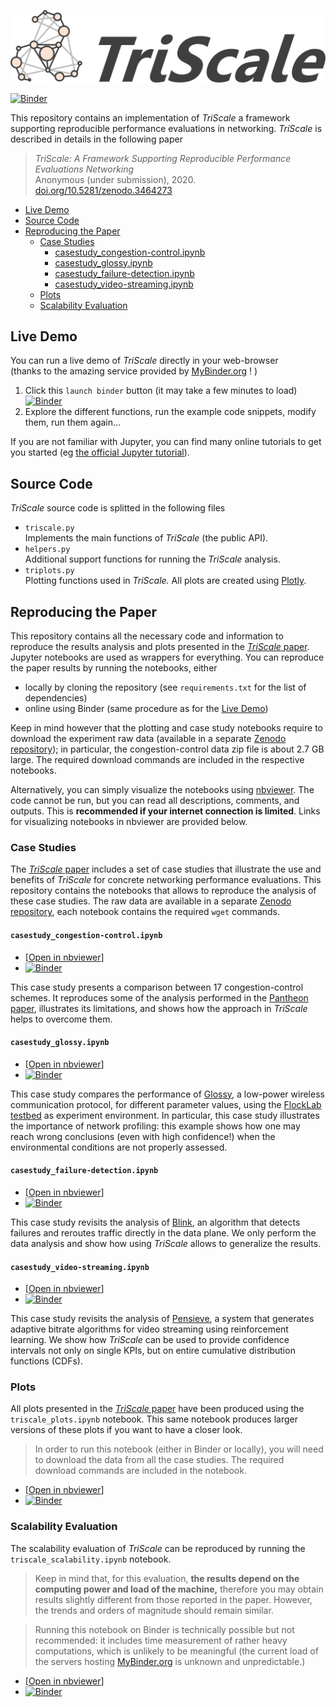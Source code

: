 ![TriScale_logo](triscale_logo.svg)

[![Binder](https://mybinder.org/badge_logo.svg)](https://mybinder.org/v2/gh/TriScale-Anon/triscale/master)

This repository contains an implementation of _TriScale_ a framework supporting reproducible performance evaluations in networking. _TriScale_ is described in details in the following paper
> _TriScale: A Framework Supporting Reproducible Performance Evaluations Networking_  
Anonymous (under submission), 2020.  
[doi.org/10.5281/zenodo.3464273](https://doi.org/10.5281/zenodo.3464273)

- [Live Demo](#Live-Demo)
- [Source Code](#Source-Code)
- [Reproducing the Paper](#Reproducing-the-Paper)
  - [Case Studies](#Case-Studies)
    - [casestudy_congestion-control.ipynb](#casestudy_congestion-control.ipynb)
    - [casestudy_glossy.ipynb](#casestudy_glossy.ipynb)
    - [casestudy_failure-detection.ipynb](#casestudy_failure-detection.ipynb)
    - [casestudy_video-streaming.ipynb](#casestudy_video-streaming.ipynb)
  - [Plots](#Plots)
  - [Scalability Evaluation](#Scalability-Evaluation)

## Live Demo
You can run a live demo of _TriScale_ directly in your web-browser  
(thanks to the amazing service provided by [MyBinder.org](https://mybinder.org/) ! )
1. Click this `launch binder` button (it may take a few minutes to load)  
 [![Binder](https://mybinder.org/badge_logo.svg)](https://mybinder.org/v2/gh/TriScale-Anon/triscale/master?filepath=triscale_demo.ipynb)  
3. Explore the different functions, run the example code snippets, modify them, run them again...

If you are not familiar with Jupyter, you can find many online tutorials to get you started (eg [the official Jupyter tutorial](https://jupyter-notebook.readthedocs.io/en/stable/notebook.html)).

## Source Code
_TriScale_ source code is splitted in the following files
- `triscale.py`  
Implements the main functions of _TriScale_ (the public API).
- `helpers.py`  
Additional support functions for running the _TriScale_ analysis.
- `triplots.py`  
Plotting functions used in _TriScale._ All plots are created using [Plotly](https://github.com/plotly/plotly.py).

## Reproducing the Paper

This repository contains all the necessary code and information to reproduce the results analysis and plots presented in the [_TriScale_ paper](https://doi.org/10.5281/zenodo.3464273).
Jupyter notebooks are used as wrappers for everything.
You can reproduce the paper results by running the notebooks, either
- locally by cloning the repository (see `requirements.txt` for the list of dependencies)
- online using Binder (same procedure as for the [Live Demo](#Live-Demo))

Keep in mind however that the plotting and case study notebooks require to download the experiment raw data (available in a separate [Zenodo repository](https://doi.org/10.5281/zenodo.3451417)); in particular, the congestion-control data zip file is about 2.7 GB large. The required download commands are included in the respective notebooks.

Alternatively, you can simply visualize the notebooks using [nbviewer](https://nbviewer.jupyter.org/). The code cannot be run, but you can read all descriptions, comments, and outputs. This is **recommended if your internet connection is limited**.
Links for visualizing notebooks in nbviewer are provided below.

### Case Studies

The [_TriScale_ paper](https://doi.org/10.5281/zenodo.3464273) includes a set of case studies that illustrate the use and benefits of _TriScale_ for concrete networking performance evaluations.
This repository contains the notebooks that allows to reproduce the analysis of these case studies. The raw data are available in a separate [Zenodo repository](https://doi.org/10.5281/zenodo.3451417), each notebook contains the required `wget` commands.

#### `casestudy_congestion-control.ipynb`

- [[Open in nbviewer](https://nbviewer.jupyter.org/github/TriScale-Anon/triscale/blob/master/casestudy_congestion-control.ipynb)]
- [![Binder](https://mybinder.org/badge_logo.svg)](https://mybinder.org/v2/gh/TriScale-Anon/triscale/master?filepath=casestudy_congestion-control.ipynb)

This case study presents a comparison between 17 congestion-control schemes. It reproduces some of the analysis performed in the [Pantheon paper](https://pantheon.stanford.edu/), illustrates its limitations, and shows how the approach in _TriScale_ helps to overcome them.

#### `casestudy_glossy.ipynb`

- [[Open in nbviewer](https://nbviewer.jupyter.org/github/TriScale-Anon/triscale/blob/master/casestudy_glossy.ipynb)]  
- [![Binder](https://mybinder.org/badge_logo.svg)](https://mybinder.org/v2/gh/TriScale-Anon/triscale/master?filepath=casestudy_glossy.ipynb)

This case study compares the performance of [Glossy](https://ieeexplore.ieee.org/document/5779066), a low-power wireless communication protocol, for different parameter values, using the [FlockLab testbed](http://flocklab.ethz.ch/) as experiment environment.
In particular, this case study illustrates the importance of network profiling: this example shows how one may reach wrong conclusions (even with high confidence!) when the environmental conditions are not properly assessed.

#### `casestudy_failure-detection.ipynb`

- [[Open in nbviewer](https://nbviewer.jupyter.org/github/TriScale-Anon/triscale/blob/master/casestudy_failure-detection.ipynb)]  
- [![Binder](https://mybinder.org/badge_logo.svg)](https://mybinder.org/v2/gh/TriScale-Anon/triscale/master?filepath=casestudy_failure-detection.ipynb)

This case study revisits the analysis of [Blink](https://www.usenix.org/conference/nsdi19/presentation/holterbach), an algorithm that detects failures and reroutes traffic directly in the data plane. We only perform the data analysis and show how using _TriScale_ allows to generalize the results.


#### `casestudy_video-streaming.ipynb`

- [[Open in nbviewer](https://nbviewer.jupyter.org/github/TriScale-Anon/triscale/blob/master/casestudy_video-streaming.ipynb)]  
- [![Binder](https://mybinder.org/badge_logo.svg)](https://mybinder.org/v2/gh/TriScale-Anon/triscale/master?filepath=casestudy_video-streaming.ipynb)

This case study revisits the analysis of [Pensieve](https://dl.acm.org/doi/10.1145/3098822.3098843), a system that generates adaptive bitrate algorithms for video streaming using reinforcement learning.
We show how _TriScale_ can be used to provide confidence intervals not only on single KPIs, but on entire cumulative distribution functions (CDFs).

### Plots

All plots presented in the [_TriScale_ paper](https://doi.org/10.5281/zenodo.3464273) have been produced using the `triscale_plots.ipynb` notebook. This same notebook produces larger versions of these plots if you want to have a closer look.

> In order to run this notebook (either in Binder or locally), you will need to download the data from all the case studies. The required download commands are included in the notebook.

- [[Open in nbviewer](https://nbviewer.jupyter.org/github/TriScale-Anon/triscale/blob/master/triscale_plots.ipynb)]  
- [![Binder](https://mybinder.org/badge_logo.svg)](https://mybinder.org/v2/gh/TriScale-Anon/triscale/master?filepath=triscale_plots.ipynb)

### Scalability Evaluation

The scalability evaluation of _TriScale_ can be reproduced by running the `triscale_scalability.ipynb` notebook.
> Keep in mind that, for this evaluation, **the results depend on the computing power and load of the machine,** therefore you may obtain results slightly different from those reported in the paper. However, the trends and orders of magnitude should remain similar.

> Running this notebook on Binder is technically possible but not recommended: it includes time measurement of rather heavy computations, which is unlikely to be meaningful (the current load of the servers hosting [MyBinder.org](https://mybinder.org/) is unknown and unpredictable.)

- [[Open in nbviewer](https://nbviewer.jupyter.org/github/TriScale-Anon/triscale/blob/master/triscale_scalability.ipynb)]  
- [![Binder](https://mybinder.org/badge_logo.svg)](https://mybinder.org/v2/gh/TriScale-Anon/triscale/master?filepath=triscale_scalability.ipynb)
